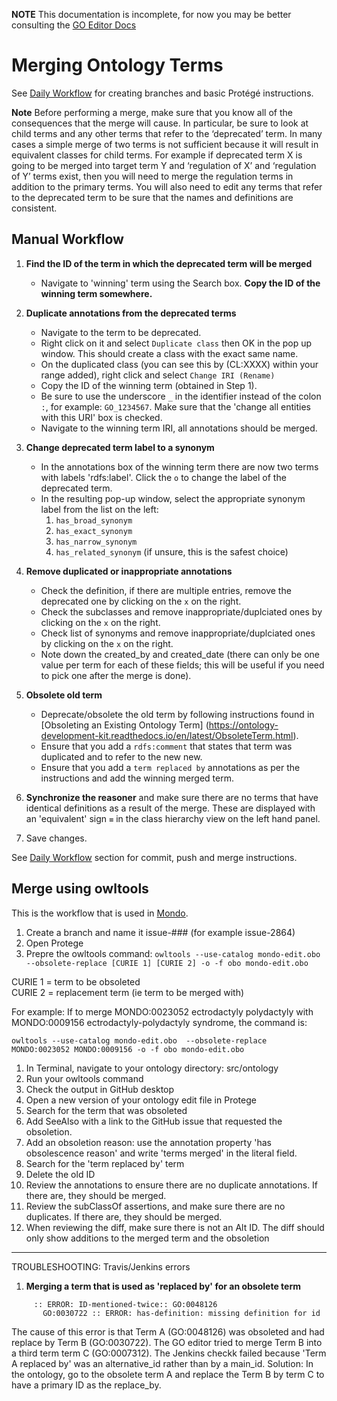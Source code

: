 **NOTE** This documentation is incomplete, for now you may be better consulting the [GO Editor Docs](http://wiki.geneontology.org/index.php/Ontology_Editing_Guide)

# Merging Ontology Terms

See [Daily Workflow](DailyWorkflow.md) for creating branches and basic Protégé instructions. 

**Note** Before performing a merge, make sure that you know all of the consequences that the merge will cause. In particular, be sure to look at child terms and any other terms that refer to the ‘deprecated’ term. In many cases a simple merge of two terms is not sufficient because it will result in equivalent classes for child terms. For example if deprecated term X is going to be merged into target term Y and ‘regulation of X’ and ‘regulation of Y’ terms exist, then you will need to merge the regulation terms in addition to the primary terms. You will also need to edit any terms that refer to the deprecated term to be sure that the names and definitions are consistent.

## Manual Workflow

1.	**Find the ID of the term in which the deprecated term will be merged** 
    - Navigate to 'winning' term using the Search box. **Copy the ID of the winning term somewhere.**  
    
 2. **Duplicate annotations from the deprecated terms**
    - Navigate to the term to be deprecated.  
    - Right click on it and select ```Duplicate class``` then OK in the pop up window. This should create a class with the exact same name. 
    - On the duplicated class (you can see this by (CL:XXXX) within your range added), right click and select ```Change IRI (Rename)```
    - Copy the ID of the winning term (obtained in Step 1).
    - Be sure to use the underscore ```_``` in the identifier instead of the colon ```:```, for example: ```GO_1234567```. Make sure that the 'change all entities with this URI' box is checked.  
    - Navigate to the winning term IRI, all annotations should be merged.

3. **Change deprecated term label to a synonym**
    - In the annotations box of the winning term there are now two terms with labels 'rdfs:label'. Click the ```o``` to change the label of the  deprecated term.     
    - In the resulting pop-up window, select the appropriate synonym label from the list on the left:
      1.	```has_broad_synonym```
      2.	```has_exact_synonym```
      3.	```has_narrow_synonym```
      4.	```has_related_synonym``` (if unsure, this is the safest choice)

4.  **Remove duplicated or inappropriate annotations**
    - Check the definition, if there are multiple entries, remove the deprecated one by clicking on the ```x``` on the right.
    - Check the subclasses and remove inappropriate/duplciated ones by clicking on the ```x``` on the right.
    - Check list of synonyms and remove inappropriate/duplciated ones by clicking on the ```x``` on the right. 
    - Note down the created_by and created_date (there can only be one value per term for each of these fields; this will be useful if you need to pick one after the merge is done).

5. **Obsolete old term**
    - Deprecate/obsolete the old term by following instructions found in [Obsoleting an Existing Ontology Term] (https://ontology-development-kit.readthedocs.io/en/latest/ObsoleteTerm.html).
    - Ensure that you add a ```rdfs:comment``` that states that term was duplicated and to refer to the new new.
    - Ensure that you add a ```term replaced by``` annotations as per the instructions and add the winning merged term.
   
6. **Synchronize the reasoner** and make sure there are no terms that have identical definitions as a result of the merge. These are displayed with an 'equivalent' sign `≡` in the class hierarchy view on the left hand panel.   

7. Save changes. 

See [Daily Workflow](DailyWorkflow.md) section for commit, push and merge instructions. 

## Merge using owltools

This is the workflow that is used in [Mondo](https://mondo.readthedocs.io/en/latest/editors-guide/merging-and-obsoleting/).

1. Create a branch and name it issue-### (for example issue-2864)
1. Open Protege
1. Prepre the owltools command:
`owltools --use-catalog mondo-edit.obo  --obsolete-replace [CURIE 1] [CURIE 2] -o -f obo mondo-edit.obo`  

CURIE 1 = term to be obsoleted  
CURIE 2 = replacement term (ie term to be merged with)

For example:
If to merge MONDO:0023052 ectrodactyly polydactyly with MONDO:0009156 ectrodactyly-polydactyly syndrome, the command is: 

`owltools --use-catalog mondo-edit.obo  --obsolete-replace MONDO:0023052 MONDO:0009156 -o -f obo mondo-edit.obo`

1. In Terminal, navigate to your ontology directory: src/ontology
1. Run your owltools command
1. Check the output in GitHub desktop
1. Open a new version of your ontology edit file in Protege
1. Search for the term that was obsoleted
1. Add SeeAlso with a link to the GitHub issue that requested the obsoletion.
1. Add an obsoletion reason: use the annotation property 'has obsolescence reason' and write 'terms merged' in the literal field.
1. Search for the 'term replaced by' term
1. Delete the old ID
1. Review the annotations to ensure there are no duplicate annotations. If there are, they should be merged.
1. Review the subClassOf assertions, and make sure there are no duplicates. If there are, they should be merged.
1. When reviewing the diff, make sure there is not an Alt ID. The diff should only show additions to the merged term and the obsoletion

----
TROUBLESHOOTING: Travis/Jenkins errors
1. **Merging a term that is used as 'replaced by' for an obsolete term**
  ``` :: ERROR: ID-mentioned-twice:: GO:0030722
       :: ERROR: ID-mentioned-twice:: GO:0048126 
         GO:0030722 :: ERROR: has-definition: missing definition for id
   ```
The cause of this error is that Term A (GO:0048126) was obsoleted and had replace by Term B (GO:0030722). The GO editor tried to merge Term B into a third term term C (GO:0007312). The Jenkins checkk failed because 'Term A replaced by' was an alternative_id rather than by a main_id. 
Solution: In the ontology, go to the obsolete term A and replace the Term B by term C to have a primary ID as the replace_by. 

